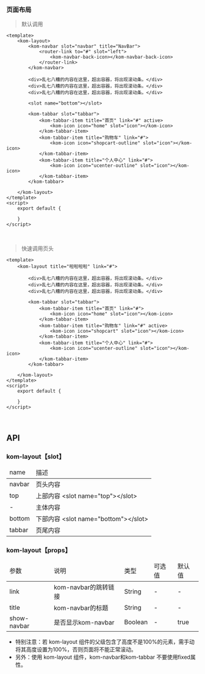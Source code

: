 ### 页面布局

> 默认调用

```
<template>
    <kom-layout>
        <kom-navbar slot="navbar" title="NavBar">
            <router-link to="#" slot="left">
                <kom-navbar-back-icon></kom-navbar-back-icon>
            </router-link>
        </kom-navbar>

        <div>乱七八糟的内容在这里，超出容器，将出现滚动条。</div>
        <div>乱七八糟的内容在这里，超出容器，将出现滚动条。</div>
        <div>乱七八糟的内容在这里，超出容器，将出现滚动条。</div>

        <slot name="bottom"></slot>

        <kom-tabbar slot="tabbar">
            <kom-tabbar-item title="首页" link="#" active>
                <kom-icon icon="home" slot="icon"></kom-icon>
            </kom-tabbar-item>
            <kom-tabbar-item title="购物车" link="#">
                <kom-icon icon="shopcart-outline" slot="icon"></kom-icon>
            </kom-tabbar-item>
            <kom-tabbar-item title="个人中心" link="#">
                <kom-icon icon="ucenter-outline" slot="icon"></kom-icon>
            </kom-tabbar-item>
        </kom-tabbar>

    </kom-layout>
</template>
<script>
    export default {

    }
</script>
```

<br/>

> 快速调用页头

```
<template>
    <kom-layout title="啦啦啦啦" link="#">
        
        <div>乱七八糟的内容在这里，超出容器，将出现滚动条。</div>
        <div>乱七八糟的内容在这里，超出容器，将出现滚动条。</div>
        <div>乱七八糟的内容在这里，超出容器，将出现滚动条。</div>

        <kom-tabbar slot="tabbar">
            <kom-tabbar-item title="首页" link="#">
                <kom-icon icon="home" slot="icon"></kom-icon>
            </kom-tabbar-item>
            <kom-tabbar-item title="购物车" link="#" active>
                <kom-icon icon="shopcart" slot="icon"></kom-icon>
            </kom-tabbar-item>
            <kom-tabbar-item title="个人中心" link="#">
                <kom-icon icon="ucenter-outline" slot="icon"></kom-icon>
            </kom-tabbar-item>
        </kom-tabbar>

    </kom-layout>
</template>
<script>
    export default {

    }
</script>
```

<br/>

<h2>API</h2>
<h3><strong>kom-layout</strong>【slot】</h3>
<div class="table">
    <table>
        <thead>
        <tr>
            <td>name</td>
            <td>描述</td>
        </tr>
        </thead>
        <tbody>
        <tr>
            <td>navbar</td>
            <td>页头内容</td>
        </tr>
        <tr>
            <td>top</td>
            <td>上部内容 &lt;slot name="top"&gt;&lt;/slot&gt;</td>
        </tr>
        <tr>
            <td>-</td>
            <td>主体内容</td>
        </tr>
        <tr>
            <td>bottom</td>
            <td>下部内容 &lt;slot name="bottom"&gt;&lt;/slot&gt;</td>
        </tr>
        <tr>
            <td>tabbar</td>
            <td>页尾内容</td>
        </tr>
        </tbody>
    </table>
</div>
<h3><strong>kom-layout</strong>【props】</h3>
<div class="table">
    <table>
        <thead>
        <tr>
            <td>参数</td>
            <td>说明</td>
            <td>类型</td>
            <td>可选值</td>
            <td>默认值</td>
        </tr>
        </thead>
        <tbody>
        <tr>
            <td>link</td>
            <td>kom-navbar的跳转链接</td>
            <td>String</td>
            <td>-</td>
            <td>-</td>
        </tr>
        <tr>
            <td>title</td>
            <td>kom-navbar的标题</td>
            <td>String</td>
            <td>-</td>
            <td>-</td>
        </tr>
        <tr>
            <td>show-navbar</td>
            <td>是否显示kom-navbar</td>
            <td>Boolean</td>
            <td>-</td>
            <td>true</td>
        </tr>
        </tbody>
    </table>
</div>

- 特别注意：若 kom-layout 组件的父级包含了高度不是100%的元素，需手动将其高度设置为100%，否则页面将不能正常滚动。
- 另外：使用 kom-layout 组件，kom-navbar和kom-tabbar 不要使用fixed属性。


